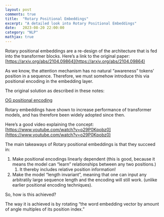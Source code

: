 ```yaml
---
layout: post
comments: true
title:  "Rotary Positional Embeddings"
excerpt: "A detailed look into Rotary Positional Embeddings"
date:   2023-08-20 22:00:00
category: "NLP"
mathjax: true
---
```


Rotary positional embeddings are a re-design of the architecture that is fed into the transformer blocks. Here’s a link to the original paper: [https://arxiv.org/abs/2104.09864](https://arxiv.org/abs/2104.09864)

As we know, the attention mechanism has no natural “awareness” tokens’ position in a sequence. Therefore, we must somehow introduce this via positional encoding in the embedding layer.

The original solution as described in these notes: 

[OG positional encoding](https://ernst-hub.github.io/nlp/2023/08/20/og_positional_encoding/)

Rotary embeddings have shown to increase performance of transformer models, and has therefore been widely adopted since then. 

Here’s a good video explaining the concept: [https://www.youtube.com/watch?v=o29P0Kpobz0](https://www.youtube.com/watch?v=o29P0Kpobz0)

The main takeaways of Rotary positional embeddings is that they succeed in:

1. Make positional encodings linearly dependent (this is good, because it means the model can “learn” relationships between any two positions.)
	1. It thereby includes relative position information!
2. Make the model “length invariant”, meaning that one can input any arbitratily large sequence length and the encoding will still work. (unlike earlier positional encoding techniques).

So, how is this achieved?

The way it is achieved is by rotating “the word embedding vector by amount of angle multiples of its position index.”